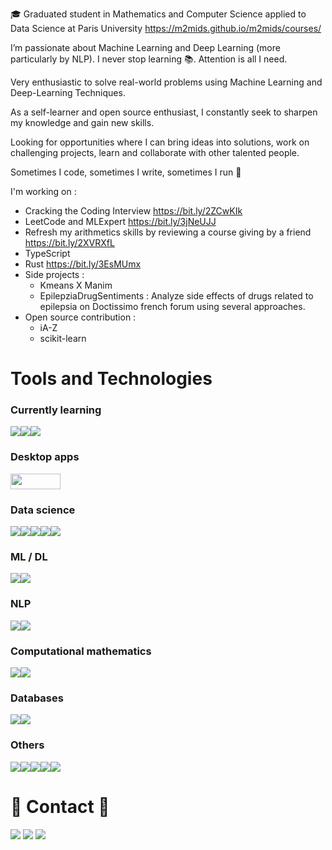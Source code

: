 🎓 Graduated student in Mathematics and Computer Science applied to Data Science at Paris University https://m2mids.github.io/m2mids/courses/

I’m passionate about Machine Learning and Deep Learning (more particularly by NLP). I never stop learning 📚. Attention is all I need.

Very enthusiastic to solve real-world problems using Machine Learning and Deep-Learning Techniques.

As a self-learner and open source enthusiast, I constantly seek to sharpen my knowledge and gain new skills.

Looking for opportunities where I can bring ideas into solutions, work on challenging projects, learn and collaborate with other talented people.

Sometimes I code, sometimes I write, sometimes I run 💭

I'm working on :

- Cracking the Coding Interview https://bit.ly/2ZCwKIk
- LeetCode and MLExpert https://bit.ly/3jNeUJJ
- Refresh my arithmetics skills by reviewing a course giving by a friend https://bit.ly/2XVRXfL
- TypeScript 
- Rust https://bit.ly/3EsMUmx
- Side projects : 
   * Kmeans X Manim
   * EpilepziaDrugSentiments : Analyze side effects of drugs related to epilepsia on Doctissimo french forum using several approaches.
- Open source contribution : 
   * iA-Z
   * scikit-learn

# Tools and Technologies

### Currently learning

<img src="https://img.shields.io/badge/TypeScript-3776AB?style=flat-square&logo=typescript&logoColor=white"/></a><img src="https://img.shields.io/badge/Amazon AWS-232F3E?style=flat-square&logo=Amazon%20AWS&logoColor=white"/></a><img src="https://img.shields.io/badge/Rust-A34F26?style=flat-square&logo=rust&logoColor=white"/></a>

### Desktop apps

<img src="https://img.shields.io/badge/Visual_Studio_Code-0078D4?style=for-the-badge&logo=visual%20studio%20code&logoColor=white" height="25px"  width="80px">

### Data science

<img src="https://img.shields.io/badge/Python-3776AB?style=flat-square&logo=python&logoColor=white"/></a><img src="https://img.shields.io/badge/Numpy-777BB4?style=flat-square&logo=numpy&logoColor=white"/></a><img src="https://img.shields.io/badge/Pandas-2C2D72?style=flat-square&logo=pandas&logoColor=white"/></a><img src="https://img.shields.io/badge/scikit_learn-F7931E??style=flat-square&logo=scikit-learn&logoColor=white"/></a><img src="https://img.shields.io/badge/Colab-F9AB00?style=flat-square&logo=googlecolab&logoColor=white"/></a>

### ML / DL

</a><img src="https://img.shields.io/badge/Pytorch-3776AB?style=flat-square&logo=pytorch&logoColor=white"/></a><img src="https://img.shields.io/badge/scikit_learn-F7931E?style=flat-square&logo=scikit-learn&logoColor=white"/>

### NLP

</a><img src="https://img.shields.io/badge/spaCy-2C2D72?style=flat-square&logo=spacy&logoColor=white"/></a><img src="https://img.shields.io/badge/HuggingFace-2C2D72?style=flat-square&logo=huggingface&logoColor=white"/>

### Computational mathematics

</a><img src="https://img.shields.io/badge/Python-3776AB?style=flat-square&logo=Python&logoColor=white"/></a><img src="https://img.shields.io/badge/Numpy-777BB4?style=flat-square&logo=Numpy&logoColor=white"/>


### Databases

</a><img src="https://img.shields.io/badge/Neo4j-339933?style=flat-square&logo=Neo4j&logoColor=white"/></a><img src="https://img.shields.io/badge/PostgreSQL-339933?style=flat-square&logo=PostgreSQL&logoColor=white"/>

### Others

<img src="https://img.shields.io/badge/C-00599C?style=flat-square&logo=c&logoColor=white"/></a><img src="https://img.shields.io/badge/C++-3766AB?style=flat-square&logo=c++&logoColor=white"/></a><img src="https://img.shields.io/badge/Java-339933?style=flat-square&logo=Java&logoColor=white"/></a><img src="https://img.shields.io/badge/Linux-A34F26?style=flat-square&logo=Linux&logoColor=white"/></a><img src="https://img.shields.io/badge/MacOs-00599C?style=flat-square&logo=MacOs&logoColor=white"/></a>
   
# 📧 Contact 📧

<a href="m.bousahih@gmail.com" target="_blank"><img src="https://img.shields.io/badge/Gmail-E34F26?style=flat-square&logo=Gmail&logoColor=white"/></a>
<a href="https://github.com/MohamedBsh" target="_blank"><img src="https://img.shields.io/badge/Github-232F3E?style=flat-square&logo=Github&logoColor=white"/></a>
<a href="https://www.linkedin.com/in/mohamed-amine-bousahih/" target="_blank"><img src="https://img.shields.io/badge/Linkedin-232F3E?style=flat-square&logo=Linkedin&logoColor=white"/></a>
